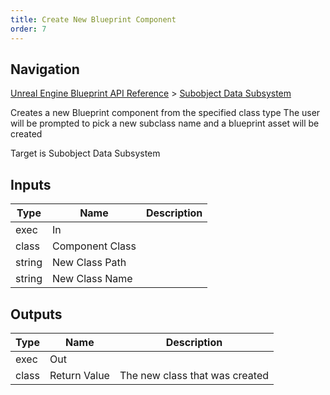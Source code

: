 ```yaml
---
title: Create New Blueprint Component
order: 7
---
```

## Navigation

[Unreal Engine Blueprint API Reference](https://dev.epicgames.com/documentation/en-us/unreal-engine/BlueprintAPI) > [Subobject Data Subsystem](https://dev.epicgames.com/documentation/en-us/unreal-engine/BlueprintAPI/SubobjectDataSubsystem)

Creates a new Blueprint component from the specified class type
The user will be prompted to pick a new subclass name and a blueprint asset will be created

Target is Subobject Data Subsystem

## Inputs

| Type | Name | Description |
| --- | --- | --- |
| exec | In |  |
| class | Component Class |  |
| string | New Class Path |  |
| string | New Class Name |  |

## Outputs

| Type | Name | Description |
| --- | --- | --- |
| exec | Out |  |
| class | Return Value | The new class that was created |
